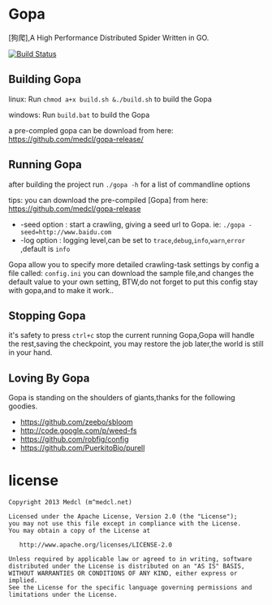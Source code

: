 # Gopa #
[狗爬],A High Performance Distributed  Spider Written in GO.

[![Build Status](https://drone.io/github.com/medcl/gopa/status.png)](https://drone.io/github.com/medcl/gopa/latest)


## Building Gopa ##

linux: Run `chmod a+x build.sh &./build.sh` to build the Gopa

windows: Run `build.bat` to build the Gopa

a pre-compled gopa can be download from here:
https://github.com/medcl/gopa-release/



## Running Gopa ##

after building the project run `./gopa -h` for a list of commandline options

tips: you can download the pre-compiled [Gopa] from here: https://github.com/medcl/gopa-release

* -seed option : start a crawling, giving a seed url to Gopa. ie: `./gopa -seed=http://www.baidu.com`
* -log option : logging level,can be set to `trace`,`debug`,`info`,`warn`,`error` ,default is `info`

Gopa allow you to specify more detailed crawling-task settings by config a file called: `config.ini`
you can download the sample file,and changes the default value to your own setting,
BTW,do not forget to put this config stay with gopa,and to make it work..

## Stopping Gopa ##

it's safety to press `ctrl+c` stop the current running Gopa,Gopa will handle the rest,saving the checkpoint,
you may restore the job later,the world is still in your hand.


## Loving By Gopa ##

Gopa is standing on the shoulders of giants,thanks for the following goodies.

* https://github.com/zeebo/sbloom
* http://code.google.com/p/weed-fs
* https://github.com/robfig/config
* https://github.com/PuerkitoBio/purell


license
=======
    Copyright 2013 Medcl (m^medcl.net)

    Licensed under the Apache License, Version 2.0 (the "License");
    you may not use this file except in compliance with the License.
    You may obtain a copy of the License at

       http://www.apache.org/licenses/LICENSE-2.0

    Unless required by applicable law or agreed to in writing, software
    distributed under the License is distributed on an "AS IS" BASIS,
    WITHOUT WARRANTIES OR CONDITIONS OF ANY KIND, either express or implied.
    See the License for the specific language governing permissions and
    limitations under the License.
